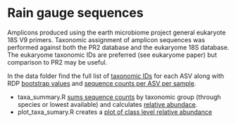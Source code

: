 # Rain gauge sequences

Amplicons produced using the earth microbiome project general eukaryote 18S V9 primers. Taxonomic assignment of amplicon sequences was performed against both the PR2 database and the eukaryome 18S database. The eukaryome taxonomic IDs are preferred (see eukaryome paper) but comparison to PR2 may be useful.

In the data folder find the full list of [taxonomic IDs](./data/ASVs_taxonomy_eukrayome.tsv) for each ASV along with RDP [bootstrap values](./data/ASVs_taxonomy_bootstrapVals_eukrayome.tsv) and [sequence counts per ASV per sample](./data/ASVs_counts.tsv).

- taxa_summary.R [sums sequence counts](./data/taxon_summary_table_euakryome.csv) by taxonomic group (through species or lowest available) and calculates [relative abundace](./data/taxon_summary_table_euakryome.rel_abd.csv).
- plot_taxa_sumary.R creates a [plot of class level relative abundance](./figures/class_rel_abd.pdf)
